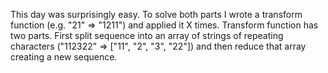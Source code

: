 This day was surprisingly easy.
To solve both parts I wrote a transform function (e.g. "21" => "1211") and applied it
X times. Transform function has two parts. First split sequence into an array
of strings of repeating characters ("112322" => ["11", "2", "3", "22"]) and then reduce that 
array creating a new sequence.